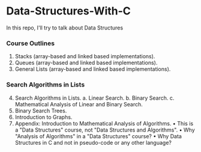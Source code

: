 # Data-Structures-With-C
In this repo, I'll try to talk about Data Structures
### Course Outlines
1. Stacks (array-based and linked based implementations).
2. Queues (array-based and linked based implementations).
3. General Lists (array-based and linked based implementations).
### Search Algorithms in Lists
4. Search Algorithms in Lists.
   a. Linear Search.
   b. Binary Search.
   c. Mathematical Analysis of Linear and Binary Search.
5. Binary Search Trees.
6. Introduction to Graphs.
7. Appendix: Introduction to Mathematical Analysis of Algorithms.
• This is a "Data Structures" course, not "Data Structures and Algorithms".
• Why "Analysis of Algorithms" in a "Data Structures" course?
• Why Data Structures in C and not in pseudo-code or any other language?
